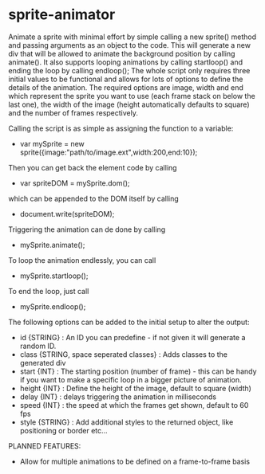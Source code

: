 sprite-animator
===============

Animate a sprite with minimal effort by simple calling a new sprite() method and passing arguments as an object to the code. This will generate a new div that will be allowed to animate the background position by calling animate(). It also supports looping animations by calling startloop() and ending the loop by calling endloop();
The whole script only requires three initial values to be functional and allows for lots of options to define the details of the animation. The required options are image, width and end which represent the sprite you want to use (each frame stack on below the last one), the width of the image (height automatically defaults to square) and the number of frames respectively.

Calling the script is as simple as assigning the function to a variable:
 - var mySprite = new sprite({image:"path/to/image.ext",width:200,end:10});

Then you can get back the element code by calling
 - var spriteDOM = mySprite.dom();

which can be appended to the DOM itself by calling
 - document.write(spriteDOM);

Triggering the animation can de done by calling
 - mySprite.animate();

To loop the animation endlessly, you can call
 - mySprite.startloop();

To end the loop, just call
 - mySprite.endloop();

The following options can be added to the initial setup to alter the output:
 - id {STRING} : An ID you can predefine - if not given it will generate a random ID.
 - class {STRING, space seperated classes} : Adds classes to the generated div
 - start {INT} : The starting position (number of frame) - this can be handy if you want to make a specific loop in a bigger picture of animation.
 - height {INT} : Define the height of the image, default to square (width)
 - delay {INT} : delays triggering the animation in milliseconds
 - speed {INT} : the speed at which the frames get shown, default to 60 fps
 - style {STRING} : Add additional styles to the returned object, like positioning or border etc...

PLANNED FEATURES:
 - Allow for multiple animations to be defined on a frame-to-frame basis